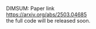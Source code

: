 DIMSUM: Paper link 
<br>
<a>https://arxiv.org/abs/2503.04685</a>
<br>
the full code will be released soon.

